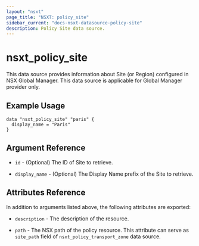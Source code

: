 ```yaml
---
layout: "nsxt"
page_title: "NSXT: policy_site"
sidebar_current: "docs-nsxt-datasource-policy-site"
description: Policy Site data source.
---
```


# nsxt_policy_site

This data source provides information about Site (or Region) configured in NSX Global Manager. This data source is applicable for Global Manager provider only.

## Example Usage

```hcl
data "nsxt_policy_site" "paris" {
  display_name = "Paris"
}
```

## Argument Reference

* `id` - (Optional) The ID of Site to retrieve.

* `display_name` - (Optional) The Display Name prefix of the Site to retrieve.


## Attributes Reference

In addition to arguments listed above, the following attributes are exported:

* `description` - The description of the resource.

* `path` - The NSX path of the policy resource. This attribute can serve as `site_path` field of `nsxt_policy_transport_zone` data source.
